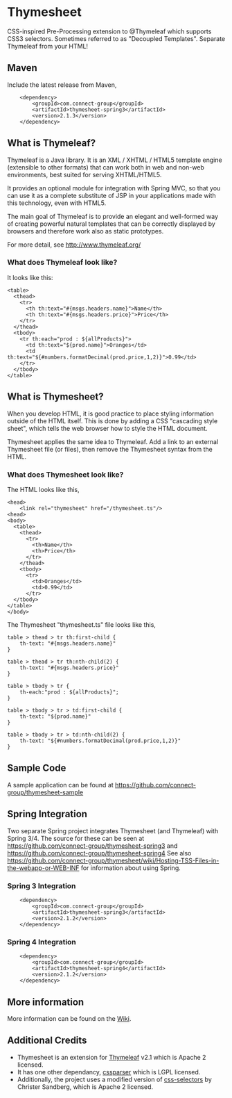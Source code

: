 # Thymesheet

CSS-inspired Pre-Processing extension to @Thymeleaf which supports CSS3 selectors.  Sometimes referred to as "Decoupled Templates". Separate Thymeleaf from your HTML!

## Maven

Include the latest release from Maven,

		<dependency>
			<groupId>com.connect-group</groupId>
			<artifactId>thymesheet-spring3</artifactId>
			<version>2.1.3</version>
		</dependency>



## What is Thymeleaf?
Thymeleaf is a Java library. It is an XML / XHTML / HTML5 template engine (extensible to other formats) that can work both in web and non-web environments, best suited for serving XHTML/HTML5.

It provides an optional module for integration with Spring MVC, so that you can use it as a complete substitute of JSP in your applications made with this technology, even with HTML5.

The main goal of Thymeleaf is to provide an elegant and well-formed way of creating powerful natural templates that can be correctly displayed by browsers and therefore work also as static prototypes. 

For more detail, see http://www.thymeleaf.org/

### What does Thymeleaf look like?
It looks like this:

    <table>
      <thead>
        <tr>
          <th th:text="#{msgs.headers.name}">Name</th>
          <th th:text="#{msgs.headers.price}">Price</th>
        </tr>
      </thead>
      <tbody>
        <tr th:each="prod : ${allProducts}">
          <td th:text="${prod.name}">Oranges</td>
          <td th:text="${#numbers.formatDecimal(prod.price,1,2)}">0.99</td>
        </tr>
      </tbody>
    </table>

## What is Thymesheet?
When you develop HTML, it is good practice to place styling information outside of the HTML itself.
This is done by adding a CSS "cascading style sheet", which tells the web browser how to style the HTML document.

Thymesheet applies the same idea to Thymeleaf.  Add a link to an external Thymesheet file (or files), then remove the Thymesheet syntax from the HTML.

### What does Thymesheet look like?
The HTML looks like this,

    <head>
        <link rel="thymesheet" href="/thymesheet.ts"/>
    <head>
    <body>
      <table>
        <thead>
          <tr>
            <th>Name</th>
            <th>Price</th>
          </tr>
        </thead>
        <tbody>
          <tr>
            <td>Oranges</td>
            <td>0.99</td>
          </tr>
      </tbody>
    </table>
    </body>

The Thymesheet "thymesheet.ts" file looks like this,

    table > thead > tr th:first-child {
        th-text: "#{msgs.headers.name}"
    }
    
    table > thead > tr th:nth-child(2) {
        th-text: "#{msgs.headers.price}"
    }
    
    table > tbody > tr {
	    th-each:"prod : ${allProducts}";
    }
    
    table > tbody > tr > td:first-child {
        th-text: "${prod.name}"
    }
    
    table > tbody > tr > td:nth-child(2) {
        th-text: "${#numbers.formatDecimal(prod.price,1,2)}"
    }

    
## Sample Code
A sample application can be found at https://github.com/connect-group/thymesheet-sample

## Spring Integration
Two separate Spring project integrates Thymesheet (and Thymeleaf) with Spring 3/4.
The source for these can be seen at https://github.com/connect-group/thymesheet-spring3 and https://github.com/connect-group/thymesheet-spring4
See also https://github.com/connect-group/thymesheet/wiki/Hosting-TSS-Files-in-the-webapp-or-WEB-INF for information about using Spring.

### Spring 3 Integration

		<dependency>
			<groupId>com.connect-group</groupId>
			<artifactId>thymesheet-spring3</artifactId>
			<version>2.1.2</version>
		</dependency>
		
### Spring 4 Integration

		<dependency>
			<groupId>com.connect-group</groupId>
			<artifactId>thymesheet-spring4</artifactId>
			<version>2.1.2</version>
		</dependency>

## More information
More information can be found on the [Wiki](https://github.com/connect-group/thymesheet/wiki).

## Additional Credits
- Thymesheet is an extension for [Thymeleaf](http://www.thymeleaf.org/) v2.1 which is Apache 2 licensed.
- It has one other dependancy, [cssparser](http://cssparser.sourceforge.net/) which is LGPL licensed.
- Additionally, the project uses a modified version of [css-selectors](https://github.com/chrsan/css-selectors) by Christer Sandberg, which is Apache 2 licensed.
